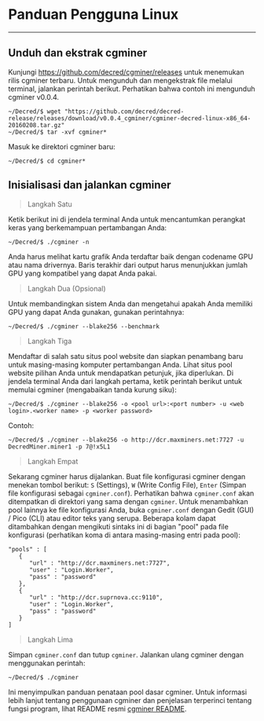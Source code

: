 # <i class="fa fa-linux"></i> Panduan Pengguna Linux 

---

## <i class="fa fa-download"></i> Unduh dan ekstrak cgminer

Kunjungi https://github.com/decred/cgminer/releases untuk menemukan rilis cgminer terbaru. Untuk mengunduh dan mengekstrak file melalui terminal, jalankan perintah berikut. Perhatikan bahwa contoh ini mengunduh cgminer v0.0.4.

```no-highlight
~/Decred/$ wget "https://github.com/decred/decred-release/releases/download/v0.0.4_cgminer/cgminer-decred-linux-x86_64-20160208.tar.gz"
~/Decred/$ tar -xvf cgminer*
```

Masuk ke direktori cgminer baru:

```
~/Decred/$ cd cgminer*
```

## <i class="fa fa-play-circle"></i> Inisialisasi dan jalankan cgminer

> Langkah Satu

Ketik berikut ini di jendela terminal Anda untuk mencantumkan perangkat keras yang berkemampuan pertambangan Anda:

```no-highlight
~/Decred/$ ./cgminer -n
```

Anda harus melihat kartu grafik Anda terdaftar baik dengan codename GPU atau nama drivernya. Baris terakhir dari output harus menunjukkan jumlah GPU yang kompatibel yang dapat Anda pakai.

> Langkah Dua (Opsional)

Untuk membandingkan sistem Anda dan mengetahui apakah Anda memiliki GPU yang dapat Anda gunakan, gunakan perintahnya:

```no-highlight
~/Decred/$ ./cgminer --blake256 --benchmark
```

> Langkah Tiga

Mendaftar di salah satu situs pool website dan siapkan penambang baru untuk masing-masing komputer pertambangan Anda. Lihat situs pool website pilihan Anda untuk mendapatkan petunjuk, jika diperlukan. Di jendela terminal Anda dari langkah pertama, ketik perintah berikut untuk memulai cgminer (mengabaikan tanda kurung siku):

```no-highlight
~/Decred/$ ./cgminer --blake256 -o <pool url>:<port number> -u <web login>.<worker name> -p <worker password>
```

Contoh:

```no-highlight
~/Decred/$ ./cgminer --blake256 -o http://dcr.maxminers.net:7727 -u DecredMiner.miner1 -p 7@!x5L1
```

> Langkah Empat

Sekarang cgminer harus dijalankan. Buat file konfigurasi cgminer dengan menekan tombol berikut: `S` (Settings), `W` (Write Config File), `Enter` (Simpan file konfigurasi sebagai `cgminer.conf`). Perhatikan bahwa `cgminer.conf` akan ditempatkan di direktori yang sama dengan `cgminer`. Untuk menambahkan pool lainnya ke file konfigurasi Anda, buka `cgminer.conf` dengan Gedit (GUI) / Pico (CLI) atau editor teks yang serupa. Beberapa kolam dapat ditambahkan dengan mengikuti sintaks ini di bagian "pool" pada file konfigurasi (perhatikan koma di antara masing-masing entri pada pool):

```no-highlight
"pools" : [
   {
      "url" : "http://dcr.maxminers.net:7727",
      "user" : "Login.Worker",
      "pass" : "password"
   },
   {
      "url" : "http://dcr.suprnova.cc:9110",
      "user" : "Login.Worker",
      "pass" : "password"
   }
]
```

> Langkah Lima

Simpan `cgminer.conf` dan tutup `cgminer`. Jalankan ulang cgminer dengan menggunakan perintah:

```no-highlight
~/Decred/$ ./cgminer
```

Ini menyimpulkan panduan penataan pool dasar cgminer. Untuk informasi lebih lanjut tentang penggunaan cgminer dan penjelasan terperinci tentang fungsi program, lihat README resmi [cgminer README](https://github.com/decred/cgminer/blob/3.7/README).
